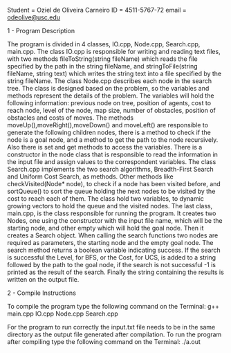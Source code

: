 Student = Oziel de Oliveira Carneiro
ID = 4511-5767-72
email = odeolive@usc.edu

1 - Program Description

The program is divided in 4 classes, IO.cpp, Node.cpp, Search.cpp, main.cpp.
The class IO.cpp is responsible for writing and reading text files, with two methods fileToString(string fileName) which reads the file specified by the path in the string fileName, and stringToFile(string fileName, string text) which writes the string text into a file specified by the string fileName.
The class Node.cpp describes each node in the search tree. The class is designed based on the problem, so the variables and methods represent the details of the problem. The variables will hold the following information: previous node on tree, position of agents, cost to reach node, level of the node, map size, number of obstacles, position of obstacles and costs of moves. The methods moveUp(),moveRight(),moveDown() and moveLeft() are responsible to generate the following children nodes, there is a method to check if the node is a goal node, and a method to get the path to the node recursively. Also there is set and get methods to access the variables. There is a constructor in the node class that is responsible to read the information in the input file and assign values to the correspondent variables.
The class Search.cpp implements the two search algorithms, Breadth-First Search and Uniform Cost Search, as methods. Other methods like checkVisited(Node* node), to check if a node has been visited before, and sortQueue() to sort the queue holding the next nodes to be visited by the cost to reach each of them. The class hold two variables, to dynamic growing vectors to hold the queue and the visited nodes.
The last class, main.cpp, is the class responsible for running the program. It creates two Nodes, one using the constructor with the input file name, which will be the starting node, and other empty which will hold the goal node. Then it creates a Search object. When calling the search functions two nodes are required as parameters, the starting node and the empty goal node. The search method returns a boolean variable indicating success. If the search is successful the Level, for BFS, or the Cost, for UCS, is added to a string followed by the path to the goal node, if the search is not successful -1 is printed as the result of the search. Finally the string containing the results is written on the output file.

2 - Compile Instructions

To compile the program type the following command on the Terminal: g++ main.cpp IO.cpp Node.cpp Search.cpp

For the program to run correctly the input.txt file needs to be in the same directory as the output file generated after compilation.
To run the program after compiling type the following command on the Terminal: ./a.out